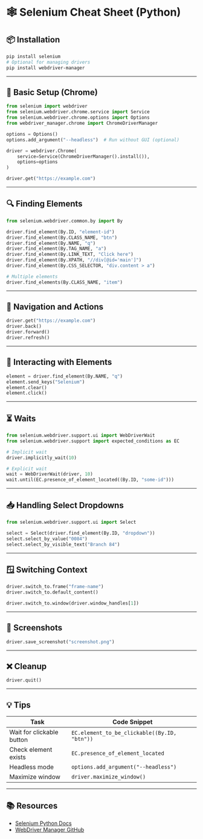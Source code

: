 # 🕸️ Selenium Cheat Sheet (Python)

## 📦 Installation

```bash
pip install selenium
# Optional for managing drivers
pip install webdriver-manager
```

---

## 🚗 Basic Setup (Chrome)

```python
from selenium import webdriver
from selenium.webdriver.chrome.service import Service
from selenium.webdriver.chrome.options import Options
from webdriver_manager.chrome import ChromeDriverManager

options = Options()
options.add_argument("--headless")  # Run without GUI (optional)

driver = webdriver.Chrome(
    service=Service(ChromeDriverManager().install()),
    options=options
)

driver.get("https://example.com")
```

---

## 🔍 Finding Elements

```python
from selenium.webdriver.common.by import By

driver.find_element(By.ID, "element-id")
driver.find_element(By.CLASS_NAME, "btn")
driver.find_element(By.NAME, "q")
driver.find_element(By.TAG_NAME, "a")
driver.find_element(By.LINK_TEXT, "Click here")
driver.find_element(By.XPATH, "//div[@id='main']")
driver.find_element(By.CSS_SELECTOR, "div.content > a")

# Multiple elements
driver.find_elements(By.CLASS_NAME, "item")
```

---

## 🧭 Navigation and Actions

```python
driver.get("https://example.com")
driver.back()
driver.forward()
driver.refresh()
```

---

## 🎯 Interacting with Elements

```python
element = driver.find_element(By.NAME, "q")
element.send_keys("Selenium")
element.clear()
element.click()
```

---

## ⏳ Waits

```python
from selenium.webdriver.support.ui import WebDriverWait
from selenium.webdriver.support import expected_conditions as EC

# Implicit wait
driver.implicitly_wait(10)

# Explicit wait
wait = WebDriverWait(driver, 10)
wait.until(EC.presence_of_element_located((By.ID, "some-id")))
```

---

## 📥 Handling Select Dropdowns

```python
from selenium.webdriver.support.ui import Select

select = Select(driver.find_element(By.ID, "dropdown"))
select.select_by_value("0084")
select.select_by_visible_text("Branch 84")
```

---

## 🪟 Switching Context

```python
driver.switch_to.frame("frame-name")
driver.switch_to.default_content()

driver.switch_to.window(driver.window_handles[1])
```

---

## 📸 Screenshots

```python
driver.save_screenshot("screenshot.png")
```

---

## ❌ Cleanup

```python
driver.quit()
```

---

## 💡 Tips

| Task                      | Code Snippet                                      |
|---------------------------|---------------------------------------------------|
| Wait for clickable button | `EC.element_to_be_clickable((By.ID, "btn"))`     |
| Check element exists      | `EC.presence_of_element_located`                 |
| Headless mode             | `options.add_argument("--headless")`             |
| Maximize window           | `driver.maximize_window()`                       |

---

## 📚 Resources

- [Selenium Python Docs](https://selenium-python.readthedocs.io/)
- [WebDriver Manager GitHub](https://github.com/SergeyPirogov/webdriver_manager)
